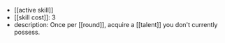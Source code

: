 - [[active skill]]
- [[skill cost]]: 3
- description: Once per [[round]], acquire a [[talent]] you don't currently possess.